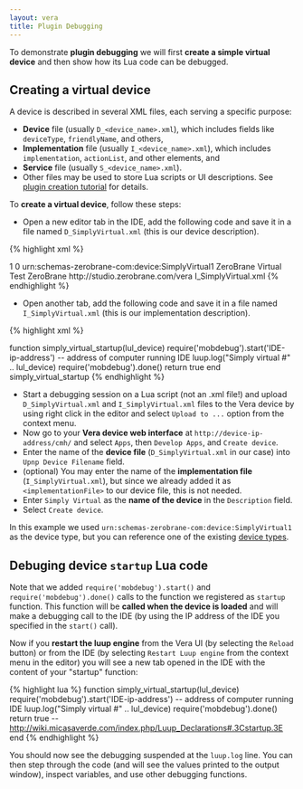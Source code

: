 ```yaml
---
layout: vera
title: Plugin Debugging
---
```


To demonstrate **plugin debugging** we will first **create a simple virtual device**
and then show how its Lua code can be debugged.

## Creating a virtual device

A device is described in several XML files, each serving a specific purpose:

- **Device** file (usually `D_<device_name>.xml`),
which includes fields like `deviceType`, `friendlyName`, and others,
- **Implementation** file (usually `I_<device_name>.xml`),
which includes `implementation`, `actionList`, and other elements,
and
- **Service** file (usually `S_<device_name>.xml`).
- Other files may be used to store Lua scripts or UI descriptions.
See [plugin creation tutorial](http://wiki.micasaverde.com/index.php/Plugin_Creation_Tutorial) for details.

To **create a virtual device**, follow these steps:

- Open a new editor tab in the IDE, add the following code and
save it in a file named `D_SimplyVirtual.xml` (this is our device description).

{% highlight xml %}
<?xml version="1.0"?>
<root xmlns="urn:schemas-upnp-org:device-1-0">
  <specVersion>
    <major>1</major>
    <minor>0</minor>
  </specVersion>
  <device>
    <deviceType>urn:schemas-zerobrane-com:device:SimplyVirtual1</deviceType>
    <friendlyName>ZeroBrane Virtual Test</friendlyName>
    <manufacturer>ZeroBrane</manufacturer>
    <manufacturerURL>http://studio.zerobrane.com/vera</manufacturerURL>
    <implementationList>
      <implementationFile>I_SimplyVirtual.xml</implementationFile>
    </implementationList>
  </device>
</root>
{% endhighlight %}

- Open another tab, add the following code and
save it in a file named `I_SimplyVirtual.xml` (this is our implementation description).

{% highlight xml %}
<?xml version="1.0"?>
<implementation>
  <functions>
  function simply_virtual_startup(lul_device)
    require('mobdebug').start('IDE-ip-address') -- address of computer running IDE
    luup.log("Simply virtual #" .. lul_device)
    require('mobdebug').done()
    return true
  end
  </functions>
  <startup>simply_virtual_startup</startup>
</implementation>
{% endhighlight %}

- Start a debugging session on a Lua script (not an .xml file!) and upload `D_SimplyVirtual.xml`
and `I_SimplyVirtual.xml` files to the Vera device by using right click in the
editor and select `Upload to ...` option from the context menu.
- Now go to your **Vera device web interface** at `http://device-ip-address/cmh/`
and select `Apps`, then `Develop Apps`, and `Create device`.
- Enter the name of the **device file** (`D_SimplyVirtual.xml` in our case) into `Upnp Device Filename` field.
- (optional) You may enter the name of the **implementation file** (`I_SimplyVirtual.xml`),
but since we already added it as `<implementationFile>` to our device file, this is not needed.
- Enter `Simply Virtual` as the **name of the device** in the `Description` field.
- Select `Create device`.

In this example we used `urn:schemas-zerobrane-com:device:SimplyVirtual1` as the device type,
but you can reference one of the existing [device types](http://wiki.micasaverde.com/index.php/Luup_UPNP_Files#Device_Types).

## Debuging device `startup` Lua code

Note that we added `require('mobdebug').start()` and `require('mobdebug').done()` calls
to the function we registered as `startup` function. This function will be
**called when the device is loaded** and will make a debugging call to the IDE
(by using the IP address of the IDE you specified in the `start()` call).

Now if you **restart the luup engine** from the Vera UI (by selecting the `Reload` button)
or from the IDE (by selecting `Restart Luup engine` from the context menu in the editor)
you will see a new tab opened in the IDE with the content of your "startup" function:

{% highlight lua %}
function simply_virtual_startup(lul_device)
  require('mobdebug').start('IDE-ip-address') -- address of computer running IDE
  luup.log("Simply virtual #" .. lul_device)
  require('mobdebug').done()
  return true -- http://wiki.micasaverde.com/index.php/Luup_Declarations#.3Cstartup.3E
end
{% endhighlight %}

You should now see the debugging suspended at the `luup.log` line. You can
then step through the code (and will see the values printed to the
output window), inspect variables, and use other debugging functions.
